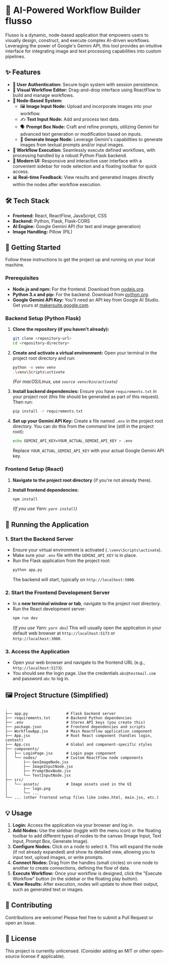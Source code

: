 # 🐲 AI-Powered Workflow Builder  flusso

Flusso is a dynamic, node-based application that empowers users to visually design, construct, and execute complex AI-driven workflows. Leveraging the power of Google's Gemini API, this tool provides an intuitive interface for integrating image and text processing capabilities into custom pipelines.

## ✨ Features

*   **🔐 User Authentication:** Secure login system with session persistence.
*   **🎨 Visual Workflow Editor:** Drag-and-drop interface using ReactFlow to build and manage workflows.
*   **🧱 Node-Based System:**
    *   🖼️ **Image Input Node:** Upload and incorporate images into your workflow.
    *   ✍️ **Text Input Node:** Add and process text data.
    *   🗣️ **Prompt Box Node:** Craft and refine prompts, utilizing Gemini for advanced text generation or modification based on inputs.
    *   🧠 **Generate Image Node:** Leverage Gemini's capabilities to generate images from textual prompts and/or input images.
*   **🚀 Workflow Execution:** Seamlessly execute defined workflows, with processing handled by a robust Python Flask backend.
*   **💅 Modern UI:** Responsive and interactive user interface with a convenient sidebar for node selection and a floating toolbar for quick access.
*   **📊 Real-time Feedback:** View results and generated images directly within the nodes after workflow execution.

## 🛠️ Tech Stack

*   **Frontend:** React, ReactFlow, JavaScript, CSS
*   **Backend:** Python, Flask, Flask-CORS
*   **AI Engine:** Google Gemini API (for text and image generation)
*   **Image Handling:** Pillow (PIL)

## 🚀 Getting Started

Follow these instructions to get the project up and running on your local machine.

### Prerequisites

*   **Node.js and npm:** For the frontend. Download from [nodejs.org](https://nodejs.org/).
*   **Python 3.x and pip:** For the backend. Download from [python.org](https://python.org/).
*   **Google Gemini API Key:** You'll need an API key from Google AI Studio. Get yours at [makersuite.google.com](https://makersuite.google.com/).

### Backend Setup (Python Flask)

1.  **Clone the repository (if you haven't already):**
    ```bash
    git clone <repository-url>
    cd <repository-directory>
    ```

2.  **Create and activate a virtual environment:**
    Open your terminal in the project root directory and run:
    ```bash
    python -m venv venv
    .\venv\Scripts\activate
    ```
    *(For macOS/Linux, use `source venv/bin/activate`)*

3.  **Install backend dependencies:**
    Ensure you have `requirements.txt` in your project root (this file should be generated as part of this request). Then run:
    ```bash
    pip install -r requirements.txt
    ```

4.  **Set up your Gemini API Key:**
    Create a file named `.env` in the project root directory. You can do this from the command line (still in the project root):
    ```bash
    echo GEMINI_API_KEY=YOUR_ACTUAL_GEMINI_API_KEY > .env
    ```
    Replace `YOUR_ACTUAL_GEMINI_API_KEY` with your actual Google Gemini API key.

### Frontend Setup (React)

1.  **Navigate to the project root directory** (if you're not already there).

2.  **Install frontend dependencies:**
    ```bash
    npm install
    ```
    *(If you use Yarn: `yarn install`)*

## 🔧 Running the Application

### 1. Start the Backend Server

*   Ensure your virtual environment is activated (`.\venv\Scripts\activate`).
*   Make sure your `.env` file with the `GEMINI_API_KEY` is in place.
*   Run the Flask application from the project root:
    ```bash
    python app.py
    ```
    The backend will start, typically on `http://localhost:5000`.

### 2. Start the Frontend Development Server

*   In a **new terminal window or tab**, navigate to the project root directory.
*   Run the React development server:
    ```bash
    npm run dev
    ```
    *(If you use Yarn: `yarn dev`)*
    This will usually open the application in your default web browser at `http://localhost:5173` or `http://localhost:3000`.

### 3. Access the Application

*   Open your web browser and navigate to the frontend URL (e.g., `http://localhost:5173`).
*   You should see the login page. Use the credentials `abc@testmail.com` and password `abc` to log in.

## 🖼️ Project Structure (Simplified)

```
.
├── app.py                 # Flask backend server
├── requirements.txt       # Backend Python dependencies
├── .env                   # Stores API keys (you create this)
├── package.json           # Frontend dependencies and scripts
├── WorkflowApp.jsx        # Main ReactFlow application component
├── App.jsx                # Root React component (handles login, context)
├── App.css                # Global and component-specific styles
├── components/
│   ├── LoginPage.jsx      # Login page component
│   └── nodes/             # Custom ReactFlow node components
│       ├── GenImageNode.jsx
│       ├── ImageInputNode.jsx
│       ├── PromptBoxNode.jsx
│       └── TextInputNode.jsx
├── src/
│   └── assets/            # Image assets used in the UI
│       ├── logo.png
│       └── ...
└── ... (other frontend setup files like index.html, main.jsx, etc.)
```

## 💡 Usage

1.  **Login:** Access the application via your browser and log in.
2.  **Add Nodes:** Use the sidebar (toggle with the menu icon) or the floating toolbar to add different types of nodes to the canvas (Image Input, Text Input, Prompt Box, Generate Image).
3.  **Configure Nodes:** Click on a node to select it. This will expand the node (if not already expanded) and show its detailed view, allowing you to input text, upload images, or write prompts.
4.  **Connect Nodes:** Drag from the handles (small circles) on one node to another to create connections, defining the flow of data.
5.  **Execute Workflow:** Once your workflow is designed, click the "Execute Workflow" button (in the sidebar or the floating play button).
6.  **View Results:** After execution, nodes will update to show their output, such as generated text or images.

## 🤝 Contributing

Contributions are welcome! Please feel free to submit a Pull Request or open an Issue.

## 📜 License

This project is currently unlicensed. (Consider adding an MIT or other open-source license if applicable).
